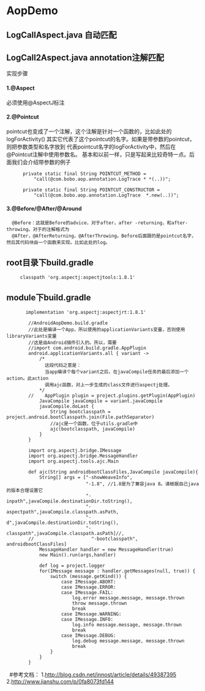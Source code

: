 
# AopDemo

## LogCallAspect.java 自动匹配

## LogCall2Aspect.java  annotation注解匹配

实现步骤
 <h4>1.@Aspect    </h4>
      必须使用@AspectJ标注
    
 <h4>2.@Pointcut </h4>
       pointcut也变成了一个注解，这个注解是针对一个函数的，比如此处的logForActivity()
       其实它代表了这个pointcut的名字。如果是带参数的pointcut，则把参数类型和名字放到
       代表pointcut名字的logForActivity中，然后在@Pointcut注解中使用参数名。
       基本和以前一样，只是写起来比较奇特一点。后面我们会介绍带参数的例子

          private static final String POINTCUT_METHOD =
              "call(@com.bobo.aop.annotation.LogTrace * *(..))";

          private static final String POINTCUT_CONSTRUCTOR =
              "call(@com.bobo.aop.annotation.LogTrace  *.new(..))";

 <h4> 3.@Before/@After/@Around     </h4>

      @Before：这就是Before的advice，对于after，after -returning，和after-throwing。对于的注解格式为
      @After，@AfterReturning，@AfterThrowing。Before后面跟的是pointcut名字，然后其代码块由一个函数来实现。比如此处的log。

  <h2>root目录下build.gradle    </h2>
    
         classpath 'org.aspectj:aspectjtools:1.8.1' 
        
    
 <h2> module下build.gradle </h2>
  
           implementation 'org.aspectj:aspectjrt:1.8.1'
  
            //AndroidAopDemo.build.gradle
            //此处是编译一个App，所以使用的applicationVariants变量，否则使用libraryVariants变量
            //这是由Android插件引入的。所以，需要
            //import com.android.build.gradle.AppPlugin
            android.applicationVariants.all { variant ->
                /*
                  这段代码之意是：
                  当app编译个每个variant之后，在javaCompile任务的最后添加一个action。此action
                  调用ajc函数，对上一步生成的class文件进行aspectj处理。
                */
            //    AppPlugin plugin = project.plugins.getPlugin(AppPlugin)
                JavaCompile javaCompile = variant.javaCompile
                javaCompile.doLast {
                    String bootclasspath = project.android.bootClasspath.join(File.pathSeparator)
                    //ajc是一个函数，位于utils.gradle中
                    ajc(bootclasspath, javaCompile)
                }
            }

            import org.aspectj.bridge.IMessage
            import org.aspectj.bridge.MessageHandler
            import org.aspectj.tools.ajc.Main

            def ajc(String androidbootClassFiles,JavaCompile javaCompile){
                String[] args = ["-showWeaveInfo",
                                 "-1.8", //1.8是为了兼容java 8。请根据自己java的版本合理设置它
                                 "-inpath",javaCompile.destinationDir.toString(),
                                 "-aspectpath",javaCompile.classpath.asPath,
                                 "-d",javaCompile.destinationDir.toString(),
                                 "-classpath",javaCompile.classpath.asPath]//,
            //                     "-bootclasspath", androidbootClassFiles]
                MessageHandler handler = new MessageHandler(true)
                new Main().run(args,handler)

                def log = project.logger
                for(IMessage message : handler.getMessages(null, true)) {
                    switch (message.getKind()) {
                        case IMessage.ABORT:
                        case IMessage.ERROR:
                        case IMessage.FAIL:
                            log.error message.message, message.thrown
                            throw message.thrown
                            break
                        case IMessage.WARNING:
                        case IMessage.INFO:
                            log.info message.message, message.thrown
                            break
                        case IMessage.DEBUG:
                            log.debug message.message, message.thrown
                            break
                    }
                }
            }
   
   #参考文档：
       1.http://blog.csdn.net/innost/article/details/49387395
       2.http://www.jianshu.com/p/0fa8073fd144

